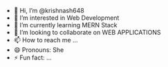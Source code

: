 - 👋 Hi, I’m @krishnash648
- 👀 I’m interested in Web Development
- 🌱 I’m currently learning MERN Stack
- 💞️ I’m looking to collaborate on WEB APPLICATIONS
- 📫 How to reach me ...
- 😄 Pronouns: She
- ⚡ Fun fact: ...

<!---
krishnash648/krishnash648 is a ✨ special ✨ repository because its `README.md` (this file) appears on your GitHub profile.
You can click the Preview link to take a look at your changes.
--->
